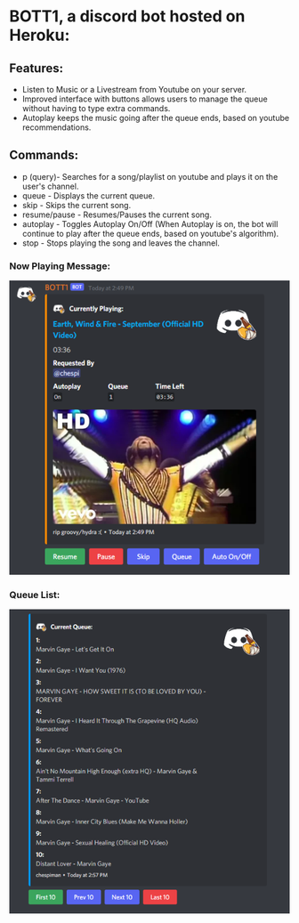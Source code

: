 # BOTT1, a discord bot hosted on Heroku:
## Features:
 * Listen to Music or a Livestream from Youtube on your server.
 * Improved interface with buttons allows users to manage the queue without having to type extra commands.
 * Autoplay keeps the music going after the queue ends, based on youtube recommendations. 

## Commands:
* p (query)- Searches for a song/playlist on youtube and plays it on the user's channel.
* queue - Displays the current queue.
* skip - Skips the current song.
* resume/pause - Resumes/Pauses the current song.
* autoplay - Toggles Autoplay On/Off (When Autoplay is on, the bot will continue to play after the queue ends, based on youtube's algorithm). 
* stop - Stops playing the song and leaves the channel.

### Now Playing Message:
![Now Playing Embed](./images/NowPlaying.png)

### Queue List:
![Queue Embed](./images/Queue.png)
